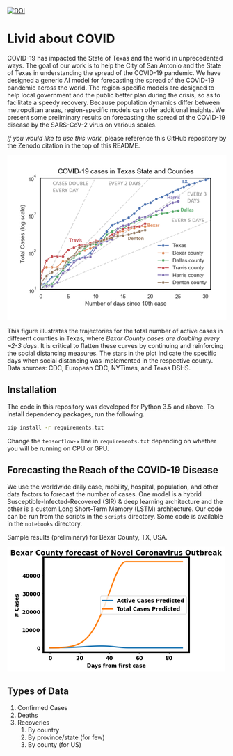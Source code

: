 [![DOI](https://zenodo.org/badge/248896172.svg)](https://zenodo.org/badge/latestdoi/248896172)

# Livid about COVID
COVID-19 has impacted the State of Texas and the world in unprecedented ways. The goal of
our work is to help the City of San Antonio and the State of Texas in understanding the spread 
of the COVID-19 pandemic. We have designed a generic AI model for forecasting the spread of the
COVID-19 pandemic across the world. The region-specific models are designed to help local
government and the public better plan during the crisis, so as to facilitate a speedy recovery.
Because population dynamics differ between metropolitan areas, region-specific models can offer
additional insights. We present some preliminary results on forecasting the spread of the
COVID-19 disease by the SARS-CoV-2 virus on various scales.

*If you would like to use this work*, please reference this GitHub repository by the Zenodo
citation in the top of this README.

<img src="images/tx_case_counts_updated_2.png" width="750px" />

This figure illustrates the trajectories for the total number of active cases in different
counties in Texas, where _Bexar County cases are doubling every ~2-3 days_. It is critical
to flatten these curves by continuing and reinforcing the social distancing measures.
The stars in the plot indicate the specific days when social distancing was implemented 
in the respective county. Data sources: CDC, European CDC, NYTimes, and Texas DSHS.

## Installation
The code in this repository was developed for Python 3.5 and above. To install dependency
packages, run the following. 

```bash
pip install -r requirements.txt
```

Change the `tensorflow-x` line in `requirements.txt` depending on whether you will be running on
CPU or GPU.

## Forecasting the Reach of the COVID-19 Disease
We use the worldwide daily case, mobility, hospital, population, and other data factors
to forecast the number of cases. One model is a hybrid Susceptible-Infected-Recovered (SIR)
& deep learning architecture and the other is a custom Long Short-Term Memory (LSTM)
architecture. Our code can be run from the scripts in the `scripts` directory. Some code is
available in the `notebooks` directory.

Sample results (preliminary) for Bexar County, TX, USA.

<img src="images/bexar_county_covid_forecast.png" width="500px" />

## Types of Data
1. Confirmed Cases
2. Deaths
3. Recoveries
    1. By country
    2. By province/state (for few)
    3. By county (for US)
